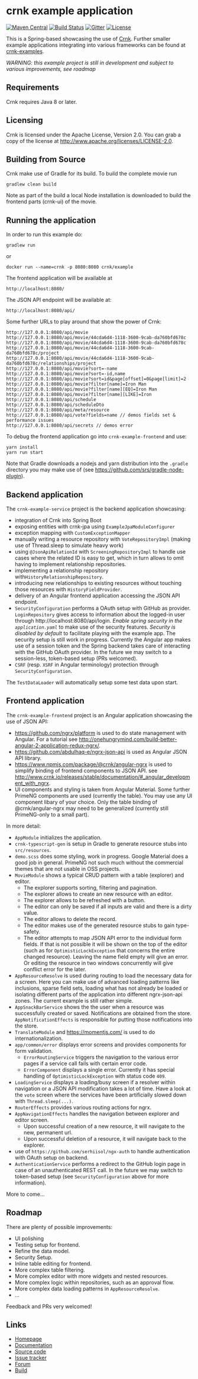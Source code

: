 # crnk example application


[![Maven Central](https://img.shields.io/maven-central/v/io.crnk/crnk-core.svg)](http://mvnrepository.com/artifact/io.crnk/crnk-core)
[![Build Status](https://travis-ci.org/crnk-movie/crnk-example.svg?branch=master)](https://travis-ci.org/crnk-movie/crnk-example)
[![Gitter](https://img.shields.io/gitter/room/crkn-io/lobby.svg)](https://gitter.im/crnk-io/Lobby)
[![License](https://img.shields.io/badge/License-Apache%202.0-yellowgreen.svg)](https://github.com/crnk-movie/crnk-framework/blob/master/LICENSE.txt)

This is a Spring-based showcasing the use of [Crnk](https://github.com/crnk-movie/crnk-framework).
Further smaller example applications integrating into various frameworks can be found at 
[crnk-examples](https://github.com/crnk-movie/crnk-framework/tree/master/crnk-examples).

*WARNING: this example project is still in development and subject to various improvements, see roadmap*

## Requirements

Crnk requires Java 8 or later. 

## Licensing

Crnk is licensed under the Apache License, Version 2.0.
You can grab a copy of the license at http://www.apache.org/licenses/LICENSE-2.0.


## Building from Source

Crnk make use of Gradle for its build. To build the complete movie run

    gradlew clean build
    
Note as part of the build a local Node installation is downloaded to build the frontend parts (crnk-ui) of the movie.    


## Running the application

In order to run this example do:

	gradlew run

or

    docker run --name=crnk -p 8080:8080 crnk/example


The frontend application will be available at
 
 	http://localhost:8080/
 	
The JSON API endpoint will be available at:
 	
 	http://localhost:8080/api/
 	
Some further URLs to play around that show the power of Crnk:

    http://127.0.0.1:8080/api/movie
    http://127.0.0.1:8080/api/movie/44cda6d4-1118-3600-9cab-da760bfd678c
    http://127.0.0.1:8080/api/movie/44cda6d4-1118-3600-9cab-da760bfd678c
    http://127.0.0.1:8080/api/movie/44cda6d4-1118-3600-9cab-da760bfd678c/project
    http://127.0.0.1:8080/api/movie/44cda6d4-1118-3600-9cab-da760bfd678c/relationships/project
    http://127.0.0.1:8080/api/movie?sort=-name
    http://127.0.0.1:8080/api/movie?sort=-id,name
    http://127.0.0.1:8080/api/movie?sort=id&page[offset]=0&page[limit]=2
    http://127.0.0.1:8080/api/movie?filter[name]=Iron Man
    http://127.0.0.1:8080/api/movie?filter[name][EQ]=Iron Man
    http://127.0.0.1:8080/api/movie?filter[name][LIKE]=Iron
    http://127.0.0.1:8080/api/schedule
    http://127.0.0.1:8080/api/scheduleDto
    http://127.0.0.1:8080/api/meta/resource
    http://127.0.0.1:8080/api/vote?fields=name // demos fields set & performance issues
    http://127.0.0.1:8080/api/secrets // demos error
 	
 	
To debug the frontend application go into `crnk-example-frontend` and use:

    yarn install
    yarn run start
    
Note that Gradle downloads a nodejs and yarn distribution into the 
`.gradle` directory you may make use of (see https://github.com/srs/gradle-node-plugin).


## Backend application

The `crnk-example-service` project is the backend application showcasing:

- integration of Crnk into Spring Boot
- exposing entities with crnk-jpa using `ExampleJpaModuleConfigurer`
- exception mapping with `CustomExceptionMapper`
- manually writing a resource repository with `VoteRepositoryImpl` (making use of Thread.sleep to simulate heavy work)
- using `@JsonApiRelationId` with `ScreeningRepositoryImpl` to 
  handle use cases where the related ID is easy to get, which in turn allows
  to omit having to implement relationship repositories.
- implementing a relationship repository with`HistoryRelationshipRepository`.
- introducing new relationships to existing resources
  without touching those resources with `HistoryFieldProvider`.  
- delivery of an Angular frontend application accessing the JSON API endpoint.
- `SecurityConfiguration` performs a OAuth setup with GitHub as provider.
  `LoginRepository` gives access to information about the logged-in user through http://localhost:8080/api/login.
  *Enable spring security in the `application.yaml`* to make use of the security features.
  *Security is disabled by default* to facilitate playing with the example app.
   The security setup is still work in progress. Currently the Angular app makes use of a session token
   and the Spring backend takes care of interacting with the GitHub OAuth provider. 
   In the future we may switch to a session-less, token-based setup (PRs welcomed).
- `CSRF` (resp. `XSRF` in Angular terminology) protection through `SecurityConfiguration`. 

The `TestDataLoader` will automatically setup some test data upon start.


## Frontend application

The `crnk-example-frontend` project is an Angular application showcasing the 
use of JSON API:

- https://github.com/ngrx/platform is used to do state management with Angular.
  For a tutorial see http://onehungrymind.com/build-better-angular-2-application-redux-ngrx/.
- https://github.com/abdulhaq-e/ngrx-json-api is used as Angular JSON API library.
- https://www.npmjs.com/package/@crnk/angular-ngrx is used to simplify binding
  of frontend components to JSON API. 
  see http://www.crnk.io/releases/stable/documentation/#_angular_development_with_ngrx.
- UI components and styling is taken from Angular Material. Some further PrimeNG components are 
  used (currently the table). You may use any UI component libary of your choice. Only the table
  binding of @crnk/angular-ngrx may need to be generalized (currently still PrimeNG-only to a small part). 
 
In more detail:

- `AppModule` initializes the application.
- `crnk-typescript-gen` is setup in Gradle to generate resource stubs into `src/resources`.
- `demo.scss` does some styling, work in progress. Google Material does a good job in general. PrimeNG not such much
  without the commercial themes that are not usable in OSS projects.
- `MovieModule` shows a typical CRUD pattern with a table (explorer) and editor. 
  - The explorer supports sorting, filtering and pagination.
  - The explorer allows to create an new resource with an editor.
  - The explorer allows to be refreshed with a button.
  - The editor can only be saved if all inputs are valid and there is a dirty value.
  - The editor allows to delete the record. 
  - The editor makes use of the generated resource stubs to gain type-safety.
  - The editor attempts to map JSON API error to the individual form fields. If that is not possible
    it will be shown on the top of the editor (such as for `OptimisticLockException` that concerns the entire changed resource).
    Leaving the name field empty will give an error. Or editing the resource in two windows concurrently will give conflict
    error for the later.
- `AppResourceResolve` is used during routing to load the necessary data for a screen. Here you can make use of advanced
  loading patterns like inclusions, sparse field sets, loading what has not already be loaded or isolating different
  parts of the application into different ngrx-json-api zones. The current example is still rather simple.
- `AppSnackBarService` shows the the user when a resource was successfully created or saved. Notifications
  are obtained from the store. `AppNotificationEffects` is responsible for putting those notifications into the store.
- `TranslateModule` and https://momentjs.com/ is used to do internationalization.
- `app/common/error` displays error screens and provides components for form validation. 
  - `ErrorRoutingService` triggers the navigation to the various error pages if a service call fails with certain
     error code. 
  - `ErrorComponent` displays a single error. Currently it has special handling of `OptimisticLockException`
     with status code `409`.   
- `LoadingService` displays a loading/busy screen if a resolver within navigation or a JSON API modification
   takes a lot of time. Have a look at the `vote` screen where the services have been artificially slowed down with 
   `Thread.sleep(...)`.
- `RouterEffects` provides various routing actions for ngrx.
- `AppNavigationEffects` handles the navigation between explorer and editor screen.
  - Upon successful creation of a new resource, it will navigate to the new, permanent url.
  - Upon successful deletion of a resource, it will navigate back to the explorer. 
- use of `https://github.com/serhiisol/ngx-auth` to handle authentication with OAuth setup on backend.
- `AuthenticationService` performs a redirect to the GitHub login page in case of an unauthenticated REST call.
  In the future we may switch to token-based setup (see `SecurityConfiguration` above for more information).

More to come... 		


## Roadmap

There are plenty of possible improvements:

- UI polishing
- Testing setup for frontend.
- Refine the data model.
- Security Setup.
- Inline table editing for frontend.
- More complex table filtering.
- More complex editor with more widgets and nested resources.
- More complex logic within repositories, such as an approval flow.
- More complex data loading patterns in `AppResourceResolve`.
- ...

Feedback and PRs very welcomed!


## Links

* [Homepage](http://www.crnk.io)
* [Documentation](http://www.crnk.io/releases/stable/documentation/)
* [Source code](https://github.com/crnk-project/crnk-example/)
* [Issue tracker](https://github.com/crnk-project/crnk-example/issues)
* [Forum](https://gitter.im/crnk-io/Lobby)
* [Build](https://travis-ci.org/crnk-project/crnk-example/)

